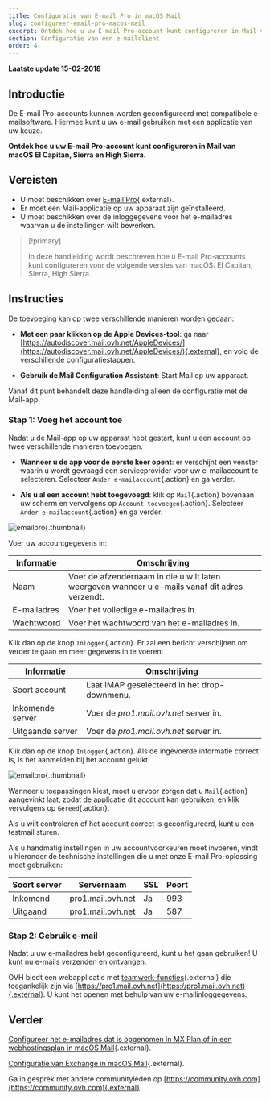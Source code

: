 ```yaml
---
title: Configuratie van E-mail Pro in macOS Mail
slug: configureer-email-pro-macos-mail
excerpt: Ontdek hoe u uw E-mail Pro-account kunt configureren in Mail van macOS El Capitan, Sierra en High Sierra
section: Configuratie van een e-mailclient
order: 4
---
```


**Laatste update 15-02-2018**

## Introductie

De E-mail Pro-accounts kunnen worden geconfigureerd met compatibele e-mailsoftware.  Hiermee kunt u uw e-mail gebruiken met een applicatie van uw keuze.

**Ontdek hoe u uw E-mail Pro-account kunt configureren in Mail van macOS El Capitan, Sierra en High Sierra.**

## Vereisten

- U moet beschikken over [E-mail Pro](https://www.ovh.com/nl/emails/email-pro/){.external}.
- Er moet een Mail-applicatie op uw apparaat zijn geïnstalleerd. 
- U moet beschikken over de inloggegevens voor het e-mailadres waarvan u de instellingen wilt bewerken.

> [!primary]
>
> In deze handleiding wordt beschreven hoe u E-mail Pro-accounts kunt configureren voor de volgende versies van macOS: El Capitan, Sierra, High Sierra.
>

## Instructies

De toevoeging kan op twee verschillende manieren worden gedaan:

- **Met een paar klikken op de Apple Devices-tool**: ga naar [https://autodiscover.mail.ovh.net/AppleDevices/](https://autodiscover.mail.ovh.net/AppleDevices/){.external}, en volg de verschillende configuratiestappen.

- **Gebruik de Mail Configuration Assistant**: Start Mail op uw apparaat.

Vanaf dit punt behandelt deze handleiding alleen de configuratie met de Mail-app.

### Stap 1: Voeg het account toe

Nadat u de Mail-app op uw apparaat hebt gestart, kunt u een account op twee verschillende manieren toevoegen.

- **Wanneer u de app voor de eerste keer opent**: er verschijnt een venster waarin u wordt gevraagd een serviceprovider voor uw e-mailaccount te selecteren. Selecteer `Ander e-mailaccount`{.action} en ga verder.

- **Als u al een account hebt toegevoegd**: klik op `Mail`{.action} bovenaan uw scherm en vervolgens op `Account toevoegen`{.action}. Selecteer `Ander e-mailaccount`{.action} en ga verder.

![emailpro](images/configuration-mail-sierra-step1.png){.thumbnail}

Voer uw accountgegevens in:

|Informatie|Omschrijving|  
|---|---|  
|Naam|Voer de afzendernaam in die u wilt laten weergeven wanneer u e-mails vanaf dit adres verzendt.| 
|E-mailadres|Voer het volledige e-mailadres in.| 
|Wachtwoord|Voer het wachtwoord van het e-mailadres in.|  

Klik dan op de knop `Inloggen`{.action}. Er zal een bericht verschijnen om verder te gaan en meer gegevens in te voeren: 

|Informatie|Omschrijving|  
|---|---|  
|Soort account|Laat IMAP geselecteerd in het drop-downmenu.| 
|Inkomende server|Voer de *pro1.mail.ovh.net* server in.| 
|Uitgaande server|Voer de *pro1.mail.ovh.net* server in.|  

Klik dan op de knop `Inloggen`{.action}. Als de ingevoerde informatie correct is, is het aanmelden bij het account gelukt.

![emailpro](images/configuration-mail-sierra-step2.png){.thumbnail}

Wanneer u toepassingen kiest, moet u ervoor zorgen dat u `Mail`{.action} aangevinkt laat, zodat de applicatie dit account kan gebruiken, en klik vervolgens op `Gereed`{.action}.

Als u wilt controleren of het account correct is geconfigureerd, kunt u een testmail sturen.

Als u handmatig instellingen in uw accountvoorkeuren moet invoeren, vindt u hieronder de technische instellingen die u met onze E-mail Pro-oplossing moet gebruiken:

|Soort server|Servernaam|SSL|Poort|
|---|---|---|---|
|Inkomend|pro1.mail.ovh.net|Ja|993|
|Uitgaand|pro1.mail.ovh.net|Ja|587|

### Stap 2: Gebruik e-mail

Nadat u uw e-mailadres hebt geconfigureerd, kunt u het gaan gebruiken! U kunt nu e-mails verzenden en ontvangen.

OVH biedt een webapplicatie met [teamwerk-functies](https://www.ovh.com/nl/emails/){.external} die toegankelijk zijn via [https://pro1.mail.ovh.net](https://pro1.mail.ovh.net){.external}. U kunt het openen met behulp van uw e-mailinloggegevens. 

## Verder

[Configureer het e-mailadres dat is opgenomen in MX Plan of in een webhostingsplan in macOS Mail](https://docs.ovh.com/nl/emails/configuratie-mail-macos/){.external}.

[Configuratie van Exchange in macOS Mail](https://docs.ovh.com/nl/microsoft-collaborative-solutions/exchange-configuratie-mail-mac/){.external}.

Ga in gesprek met andere communityleden op [https://community.ovh.com](https://community.ovh.com){.external}.